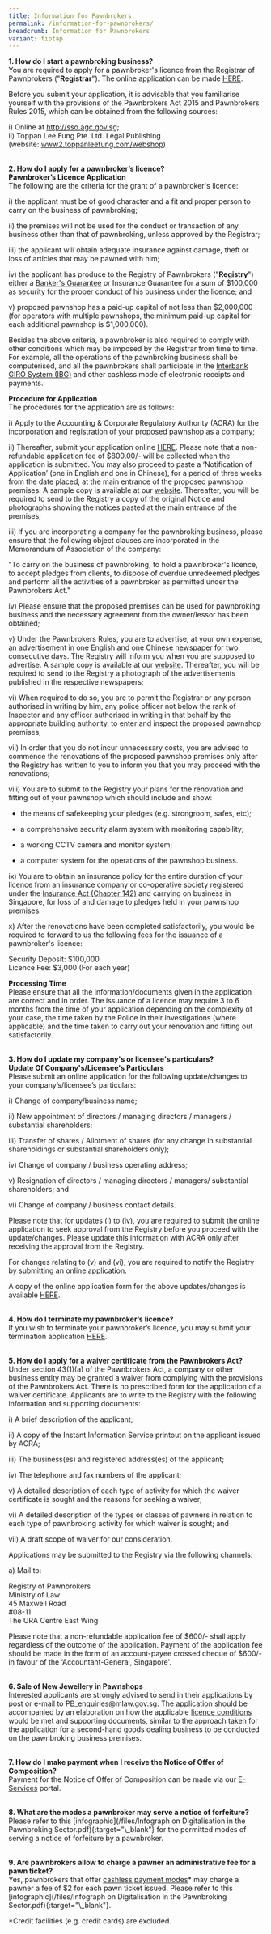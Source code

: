 ```yaml
---
title: Information for Pawnbrokers
permalink: /information-for-pawnbrokers/
breadcrumb: Information for Pawnbrokers
variant: tiptap
---
```

<p><strong>1. How do I start a pawnbroking business?</strong><br>You are required to apply for a pawnbroker's licence from the Registrar of Pawnbrokers ("<strong>Registrar</strong>"). The online application can be made <a href="https://www.gobusiness.gov.sg/" rel="noopener noreferrer nofollow" target="_blank">HERE</a>.</p><p>Before you submit your application, it is advisable that you familiarise yourself with the provisions of the Pawnbrokers Act 2015 and Pawnbrokers Rules 2015, which can be obtained from the following sources:</p><p>i) Online at <a href="http://sso.agc.gov.sg" rel="noopener noreferrer nofollow" target="_blank">http://sso.agc.gov.sg</a>;<br>ii) Toppan Lee Fung Pte. Ltd. Legal Publishing <br>(website: <a href="https://www2.toppanleefung.com/webshop" rel="noopener noreferrer nofollow" target="_blank">www2.toppanleefung.com/webshop</a>)<br><br></p><p><strong>2. How do I apply for a pawnbroker’s licence?</strong><br><strong>Pawnbroker’s Licence Application</strong><br>The following are the criteria for the grant of a pawnbroker's licence:</p><p>i) the applicant must be of good character and a fit and proper person to carry on the business of pawnbroking;</p><p>ii) the premises will not be used for the conduct or transaction of any business other than that of pawnbroking, unless approved by the Registrar;</p><p>iii) the applicant will obtain adequate insurance against damage, theft or loss of articles that may be pawned with him;</p><p>iv) the applicant has produce to the Registry of Pawnbrokers ("<strong>Registry</strong>") either a <a href="/files/BGTemplate(revised2Apr2019).pdf" rel="noopener noreferrer nofollow" target="_blank">Banker's Guarantee</a> or Insurance Guarantee for a sum of $100,000 as security for the proper conduct of his business under the licence; and</p><p>v) proposed pawnshop has a paid-up capital of not less than $2,000,000 (for operators with multiple pawnshops, the minimum paid-up capital for each additional pawnshop is $1,000,000).</p><p>Besides the above criteria, a pawnbroker is also required to comply with other conditions which may be imposed by the Registrar from time to time. For example, all the operations of the pawnbroking business shall be computerised, and all the pawnbrokers shall participate in the <a href="/files/PB_03082017_GIROFORM(website_forms).pdf" rel="noopener noreferrer nofollow" target="_blank">Interbank GIRO System (IBG)</a> and other cashless mode of electronic receipts and payments.</p><p><strong>Procedure for Application</strong><br>The procedures for the application are as follows:</p><p>i) Apply to the Accounting &amp; Corporate Regulatory Authority (ACRA) for the incorporation and registration of your proposed pawnshop as a company;</p><p>ii) Thereafter, submit your application online <a href="https://www.gobusiness.gov.sg/licences" rel="noopener noreferrer nofollow" target="_blank">HERE</a>. Please note that a non-refundable application fee of $800.00/- will be collected when the application is submitted. You may also proceed to paste a ‘Notification of Application’ (one in English and one in Chinese), for a period of three weeks from the date placed, at the main entrance of the proposed pawnshop premises. A sample copy is available at our <a href="https://rop.mlaw.gov.sg/files/Notification%20of%20Application_display%20and%20advertisement.docx" rel="noopener noreferrer nofollow" target="_blank">website</a>. Thereafter, you will be required to send to the Registry a copy of the original Notice and photographs showing the notices pasted at the main entrance of the premises;</p><p>iii) If you are incorporating a company for the pawnbroking business, please ensure that the following object clauses are incorporated in the Memorandum of Association of the company:</p><p>"To carry on the business of pawnbroking, to hold a pawnbroker's licence, to accept pledges from clients, to dispose of overdue unredeemed pledges and perform all the activities of a pawnbroker as permitted under the Pawnbrokers Act."</p><p>iv) Please ensure that the proposed premises can be used for pawnbroking business and the necessary agreement from the owner/lessor has been obtained;</p><p>v) Under the Pawnbrokers Rules, you are to advertise, at your own expense, an advertisement in one English and one Chinese newspaper for two consecutive days. The Registry will inform you when you are supposed to advertise. A sample copy is available at our <a href="https://rop.mlaw.gov.sg/files/Notification%20of%20Application_display%20and%20advertisement.docx" rel="noopener noreferrer nofollow" target="_blank">website</a>. Thereafter, you will be required to send to the Registry a photograph of the advertisements published in the respective newspapers;</p><p>vi) When required to do so, you are to permit the Registrar or any person authorised in writing by him, any police officer not below the rank of Inspector and any officer authorised in writing in that behalf by the appropriate building authority, to enter and inspect the proposed pawnshop premises;</p><p>vii) In order that you do not incur unnecessary costs, you are advised to commence the renovations of the proposed pawnshop premises only after the Registry has written to you to inform you that you may proceed with the renovations;</p><p>viii) You are to submit to the Registry your plans for the renovation and fitting out of your pawnshop which should include and show:</p><ul><li><p>the means of safekeeping your pledges (e.g. strongroom, safes, etc);</p></li><li><p>a comprehensive security alarm system with monitoring capability;</p></li><li><p>a working CCTV camera and monitor system;</p></li><li><p>a computer system for the operations of the pawnshop business.</p></li></ul><p>ix) You are to obtain an insurance policy for the entire duration of your licence from an insurance company or co-operative society registered under the <a href="https://sso.agc.gov.sg/Act/IA1966" rel="noopener noreferrer nofollow" target="_blank">Insurance Act (Chapter 142)</a> and carrying on business in Singapore, for loss of and damage to pledges held in your pawnshop premises.</p><p>x) After the renovations have been completed satisfactorily, you would be required to forward to us the following fees for the issuance of a pawnbroker's licence:</p><p>Security Deposit: $100,000<br>Licence Fee: $3,000 (For each year)</p><p><strong>Processing Time</strong><br>Please ensure that all the information/documents given in the application are correct and in order. The issuance of a licence may require 3 to 6 months from the time of your application depending on the complexity of your case, the time taken by the Police in their investigations (where applicable) and the time taken to carry out your renovation and fitting out satisfactorily.<br><br></p><p><strong>3. How do I update my company's or licensee's particulars?</strong><br><strong>Update Of Company's/Licensee's Particulars</strong><br>Please submit an online application for the following update/changes to your company’s/licensee’s particulars:</p><p>i) Change of company/business name;</p><p>ii) New appointment of directors / managing directors / managers / substantial shareholders;</p><p>iii) Transfer of shares / Allotment of shares (for any change in substantial shareholdings or substantial shareholders only);</p><p>iv) Change of company / business operating address;</p><p>v) Resignation of directors / managing directors / managers/ substantial shareholders; and</p><p>vi) Change of company / business contact details.</p><p>Please note that for updates (i) to (iv), you are required to submit the online application to seek approval from the Registry before you proceed with the update/changes. Please update this information with ACRA only after receiving the approval from the Registry.</p><p>For changes relating to (v) and (vi), you are required to notify the Registry by submitting an online application.</p><p>A copy of the online application form for the above updates/changes is available <a href="https://www.gobusiness.gov.sg/licences" rel="noopener noreferrer nofollow" target="_blank">HERE</a>.<br><br></p><p><strong>4. How do I terminate my pawnbroker’s licence?</strong><br>If you wish to terminate your pawnbroker’s licence, you may submit your termination application <a href="https://www.gobusiness.gov.sg/licences" rel="noopener noreferrer nofollow" target="_blank">HERE</a>.<br><br></p><p><strong>5. How do I apply for a waiver certificate from the Pawnbrokers Act?</strong><br>Under section 43(1)(a) of the Pawnbrokers Act, a company or other business entity may be granted a waiver from complying with the provisions of the Pawnbrokers Act. There is no prescribed form for the application of a waiver certificate. Applicants are to write to the Registry with the following information and supporting documents:</p><p>i) A brief description of the applicant;</p><p>ii) A copy of the Instant Information Service printout on the applicant issued by ACRA;</p><p>iii) The business(es) and registered address(es) of the applicant;</p><p>iv) The telephone and fax numbers of the applicant;</p><p>v) A detailed description of each type of activity for which the waiver certificate is sought and the reasons for seeking a waiver;</p><p>vi) A detailed description of the types or classes of pawners in relation to each type of pawnbroking activity for which waiver is sought; and</p><p>vii) A draft scope of waiver for our consideration.</p><p>Applications may be submitted to the Registry via the following channels:</p><p>a) Mail to:</p><p>Registry of Pawnbrokers<br>Ministry of Law<br>45 Maxwell Road<br>#08-11<br>The URA Centre East Wing</p><p>Please note that a non-refundable application fee of $600/- shall apply regardless of the outcome of the application. Payment of the application fee should be made in the form of an account-payee crossed cheque of $600/- in favour of the ‘Accountant-General, Singapore'.<br><br></p><p><strong>6. Sale of New Jewellery in Pawnshops</strong><br>Interested applicants are strongly advised to send in their applications by post or e-mail to PB_enquiries@mlaw.gov.sg. The application should be accompanied by an elaboration on how the applicable <a href="https://rop.mlaw.gov.sg/files/Licence%20Conditions%20wef%2028%20March%202022.pdf" rel="noopener noreferrer nofollow" target="_blank">licence conditions</a> would be met and supporting documents, similar to the approach taken for the application for a second-hand goods dealing business to be conducted on the pawnbroking business premises.<br><br></p><p><strong>7. How do I make payment when I receive the Notice of Offer of Composition?</strong><br>Payment for the Notice of Offer of Composition can be made via our <a href="https://eservices.mlaw.gov.sg/rop/" rel="noopener noreferrer nofollow" target="_blank">E-Services</a> portal.<br><br></p><p><strong>8. What are the modes a pawnbroker may serve a notice of forfeiture?</strong><br>Please refer to this [infographic](/files/Infograph on Digitalisation in the Pawnbroking Sector.pdf){:target="\_blank"} for the permitted modes of serving a notice of forfeiture by a pawnbroker.<br><br></p><p><strong>9. Are pawnbrokers allow to charge a pawner an administrative fee for a pawn ticket?</strong><br>Yes, pawnbrokers that offer <u>cashless payment modes</u>* may charge a pawner a fee of $2 for each pawn ticket issued. Please refer to this [infographic](/files/Infograph on Digitalisation in the Pawnbroking Sector.pdf){:target="\_blank"}.<br></p><p>*Credit facilities (e.g. credit cards) are excluded.</p>